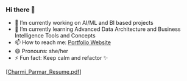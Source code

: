 ### Hi there 👋

- 🔭 I’m currently working on AI/ML and BI based projects
- 🌱 I’m currently learning Advanced Data Architecture and Business Intelligence Tools and Concepts
- 📫 How to reach me: [Portfolio Website](https://charmiparmar.netlify.app/)
- 😄 Pronouns: she/her
- ⚡ Fun fact: Keep calm and refactor ✨

[[Charmi_Parmar_Resume.pdf](https://github.com/user-attachments/files/18013385/Charmi_Parmar_Resume.pdf)]

<!--
**charmiparmar/charmiparmar** is a ✨ _special_ ✨ repository because its `README.md` (this file) appears on your GitHub profile.

Here are some ideas to get you started:

- 🔭 I’m currently working on ...
- 🌱 I’m currently learning ...
- 👯 I’m looking to collaborate on ...
- 🤔 I’m looking for help with ...
- 💬 Ask me about ...
- 📫 How to reach me: ...
- 😄 Pronouns: ...
- ⚡ Fun fact: ...
-->
